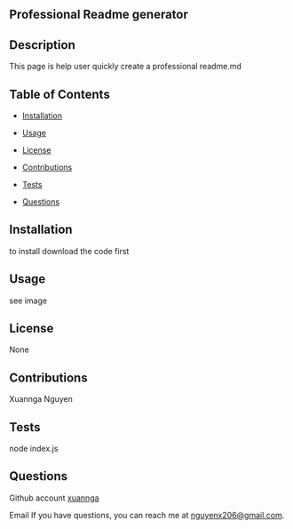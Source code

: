 
## Professional Readme generator


## Description
This page is help user quickly create a professional readme.md

## Table of Contents
- [Installation](#installation)
- [Usage](#usage)

- [License](#license)
- [Contributions](#contributions)
- [Tests](#tests)
- [Questions](#questions)

## Installation
to install download the code first

## Usage
see image


## License
None

## Contributions
Xuannga Nguyen

## Tests
node index.js

## Questions

Github account
[xuannga](https://github.com/xuannga/)

Email
If you have questions, you can reach me at nguyenx206@gmail.com.
